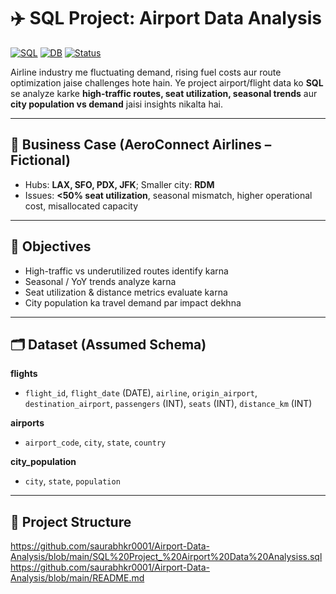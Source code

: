 # ✈️ SQL Project: Airport Data Analysis

[![SQL](https://img.shields.io/badge/Tech-SQL-informational)]()
[![DB](https://img.shields.io/badge/DB-MySQL%20%7C%20PostgreSQL-blue)]()
[![Status](https://img.shields.io/badge/Status-Complete-brightgreen)]()

Airline industry me fluctuating demand, rising fuel costs aur route optimization jaise challenges hote hain. Ye project airport/flight data ko **SQL** se analyze karke
**high-traffic routes, seat utilization, seasonal trends** aur **city population vs demand** jaisi insights nikalta hai.

---

## 🏢 Business Case (AeroConnect Airlines – Fictional)
- Hubs: **LAX, SFO, PDX, JFK**; Smaller city: **RDM**
- Issues: **<50% seat utilization**, seasonal mismatch, higher operational cost, misallocated capacity

---

## 🎯 Objectives
- High-traffic vs underutilized routes identify karna  
- Seasonal / YoY trends analyze karna  
- Seat utilization & distance metrics evaluate karna  
- City population ka travel demand par impact dekhna  

---

## 🗂️ Dataset (Assumed Schema)
**flights**  
- `flight_id`, `flight_date` (DATE), `airline`, `origin_airport`, `destination_airport`, `passengers` (INT), `seats` (INT), `distance_km` (INT)

**airports**  
- `airport_code`, `city`, `state`, `country`

**city_population**  
- `city`, `state`, `population`


---

## 📁 Project Structure
https://github.com/saurabhkr0001/Airport-Data-Analysis/blob/main/SQL%20Project_%20Airport%20Data%20Analysiss.sql 
https://github.com/saurabhkr0001/Airport-Data-Analysis/blob/main/README.md 

